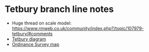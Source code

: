 # Tetbury branch line notes
* Huge thread on scale model: https://www.rmweb.co.uk/community/index.php?/topic/107979-tetbury/#comments
* [Tetbury diagram](https://www.rmweb.co.uk/community/uploads/monthly_02_2016/post-7653-0-80535800-1454790870.jpg)
* [Ordinance Survey map](https://maps.nls.uk/view/109728637)
